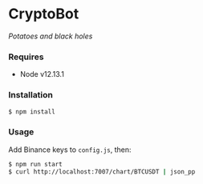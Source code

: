 # CryptoBot #
*Potatoes and black holes*

### Requires
- Node v12.13.1

### Installation
```sh
$ npm install
```

### Usage
Add Binance keys to `config.js`, then:
```sh
$ npm run start
$ curl http://localhost:7007/chart/BTCUSDT | json_pp
```
